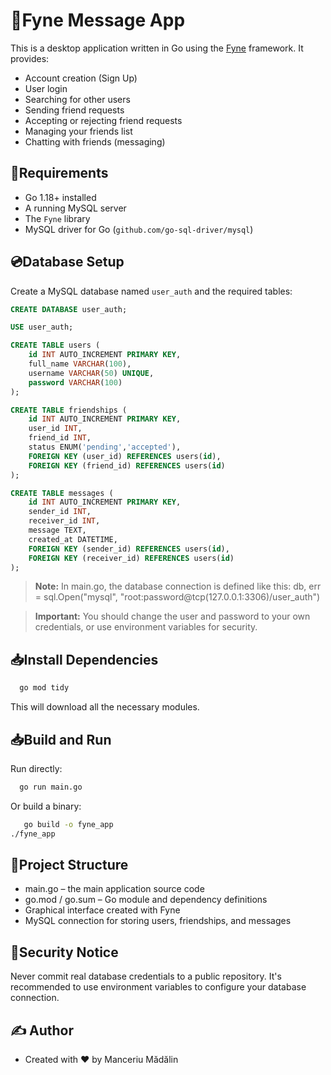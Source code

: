#  💬Fyne Message App

This is a desktop application written in Go using the [Fyne](https://fyne.io/) framework. It provides:

- Account creation (Sign Up)
- User login
- Searching for other users
- Sending friend requests
- Accepting or rejecting friend requests
- Managing your friends list
- Chatting with friends (messaging)

## 📖Requirements

- Go 1.18+ installed
- A running MySQL server
- The `Fyne` library
- MySQL driver for Go (`github.com/go-sql-driver/mysql`)

## 💿Database Setup

Create a MySQL database named `user_auth` and the required tables:

```sql
CREATE DATABASE user_auth;

USE user_auth;

CREATE TABLE users (
    id INT AUTO_INCREMENT PRIMARY KEY,
    full_name VARCHAR(100),
    username VARCHAR(50) UNIQUE,
    password VARCHAR(100)
);

CREATE TABLE friendships (
    id INT AUTO_INCREMENT PRIMARY KEY,
    user_id INT,
    friend_id INT,
    status ENUM('pending','accepted'),
    FOREIGN KEY (user_id) REFERENCES users(id),
    FOREIGN KEY (friend_id) REFERENCES users(id)
);

CREATE TABLE messages (
    id INT AUTO_INCREMENT PRIMARY KEY,
    sender_id INT,
    receiver_id INT,
    message TEXT,
    created_at DATETIME,
    FOREIGN KEY (sender_id) REFERENCES users(id),
    FOREIGN KEY (receiver_id) REFERENCES users(id)
);
```

> **Note:** In main.go, the database connection is defined like this:
> db, err = sql.Open("mysql", "root:password@tcp(127.0.0.1:3306)/user_auth")

>  **Important:** You should change the user and password to your own credentials, or use environment variables for security.

## 📥Install Dependencies

 ```bat
   go mod tidy
   ```
This will download all the necessary modules.

## 📥Build and Run

Run directly:
 ```bat
   go run main.go
   ```
Or build a binary:
```bat
   go build -o fyne_app
./fyne_app
   ```

## 📁Project Structure

- main.go – the main application source code
- go.mod / go.sum – Go module and dependency definitions
- Graphical interface created with Fyne
- MySQL connection for storing users, friendships, and messages

## 🔐Security Notice

Never commit real database credentials to a public repository.
It's recommended to use environment variables to configure your database connection.

## ✍️ Author

- Created with ❤️ by Manceriu Mădălin
